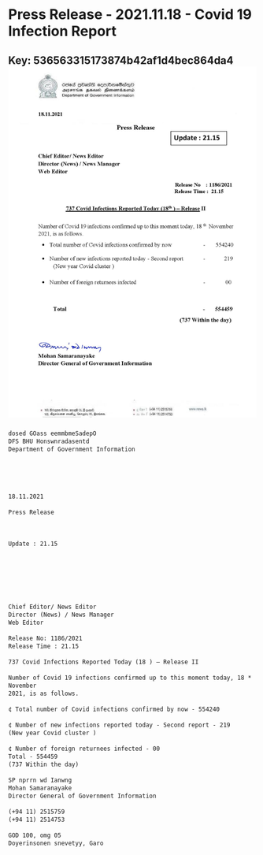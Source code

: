 # Press Release - 2021.11.18 - Covid 19 Infection Report 
Key: 536563315173874b42af1d4bec864da4 
![img](img/536563315173874b42af1d4bec864da4.jpg)
---
```
dosed GOass eemmbmeSadepO
DFS BHU Honswnradasentd
Department of Government Information

 

 

18.11.2021

Press Release

 

Update : 21.15

 

 

 

Chief Editor/ News Editor
Director (News) / News Manager
Web Editor

Release No: 1186/2021
Release Time : 21.15

737 Covid Infections Reported Today (18 ) — Release II

Number of Covid 19 infections confirmed up to this moment today, 18 * November
2021, is as follows.

¢ Total number of Covid infections confirmed by now - 554240

¢ Number of new infections reported today - Second report - 219
(New year Covid cluster )

¢ Number of foreign returnees infected - 00
Total - 554459
(737 Within the day)

SP nprrn wd Ianwng
Mohan Samaranayake
Director General of Government Information

(+94 11) 2515759
(+94 11) 2514753

GOD 100, omg 05
Doyerinsonen snevetyy, Garo

   

```

